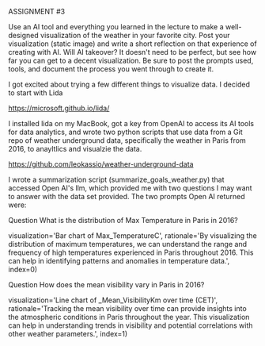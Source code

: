 ASSIGNMENT #3

Use an AI tool and everything you learned in the lecture to make a well-designed visualization of the weather in your favorite city. Post your visualization (static image) and write a short reflection on that experience of creating with AI. Will AI takeover? It doesn't need to be perfect, but see how far you can get to a decent visualization. Be sure to post the prompts used, tools, and document the process you went through to create it.

I got excited about trying a few different things to visualize data. I decided to start with Lida

https://microsoft.github.io/lida/

I installed lida on my MacBook, got a key from OpenAI to access its AI tools for data analytics, and wrote two python scripts that use data from a Git repo of weather underground data, specifically the weather in Paris from 2016, to anayltlics and visualzie the data.  

https://github.com/leokassio/weather-underground-data

I wrote a summarization script (summarize_goals_weather.py) that accessed Open AI's llm, which provided me with two questions I may want to answer with the data set provided. The two prompts Open AI returned were:

Question
What is the distribution of Max Temperature in Paris in 2016?

visualization='Bar chart of Max_TemperatureC', rationale='By visualizing the distribution of maximum temperatures, we can understand the range and frequency of high temperatures experienced in Paris throughout 2016. This can help in identifying patterns and anomalies in temperature data.', index=0)

Question
How does the mean visibility vary in Paris in 2016?

visualization='Line chart of _Mean_VisibilityKm over time (CET)', rationale='Tracking the mean visibility over time can provide insights into the atmospheric conditions in Paris throughout the year. This visualization can help in understanding trends in visibility and potential correlations with other weather parameters.', index=1)
